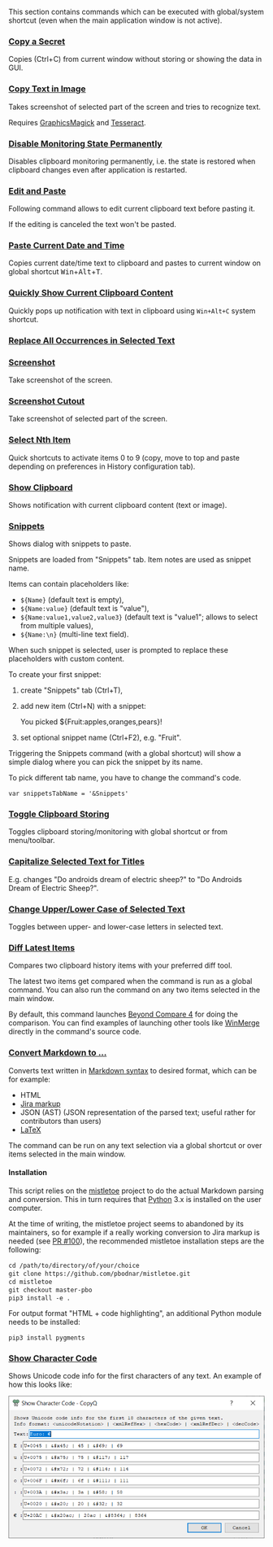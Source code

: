 This section contains commands which can be executed with global/system shortcut
(even when the main application window is not active).

### [Copy a Secret](copy-a-secret.ini)

Copies (Ctrl+C) from current window without storing or showing the data in GUI.

### [Copy Text in Image](copy-text-in-image.ini)

Takes screenshot of selected part of the screen and tries to recognize text.

Requires [GraphicsMagick](http://www.graphicsmagick.org/download.html)
and [Tesseract](https://github.com/tesseract-ocr/tesseract/wiki/Downloads).

### [Disable Monitoring State Permanently](disable-clipboard-monitoring-state-permanently.ini)

Disables clipboard monitoring permanently, i.e. the state is restored when clipboard changes even after application is restarted.

### [Edit and Paste](edit-and-paste.ini)

Following command allows to edit current clipboard text before pasting it.

If the editing is canceled the text won't be pasted.

### [Paste Current Date and Time](paste-current-date-time.ini)

Copies current date/time text to clipboard and pastes to current window on global shortcut <kbd>Win</kbd>+<kbd>Alt</kbd>+<kbd>T</kbd>.

### [Quickly Show Current Clipboard Content](quickly-show-current-clipboard-content.ini)

Quickly pops up notification with text in clipboard using `Win+Alt+C` system shortcut.

### [Replace All Occurrences in Selected Text](replace-all-occurences-in-selected-text.ini)

### [Screenshot](screenshot.ini)

Take screenshot of the screen.

### [Screenshot Cutout](screenshot-cutout.ini)

Take screenshot of selected part of the screen.

### [Select Nth Item](select-nth-item.ini)

Quick shortcuts to activate items 0 to 9 (copy, move to top and paste depending
on preferences in History configuration tab).

### [Show Clipboard](show-clipboard.ini)

Shows notification with current clipboard content (text or image).

### [Snippets](snippets.ini)

Shows dialog with snippets to paste.

Snippets are loaded from "Snippets" tab. Item notes are used as snippet name.

Items can contain placeholders like:
- `${Name}` (default text is empty),
- `${Name:value}` (default text is "value"),
- `${Name:value1,value2,value3}` (default text is "value1"; allows to select from multiple values),
- `${Name:\n}` (multi-line text field).

When such snippet is selected, user is prompted to replace these placeholders with custom content.

To create your first snippet:

1. create "Snippets" tab (Ctrl+T),
2. add new item (Ctrl+N) with a snippet:

    You picked ${Fruit:apples,oranges,pears}!

3. set optional snippet name (Ctrl+F2), e.g. "Fruit".

Triggering the Snippets command (with a global shortcut) will show a simple
dialog where you can pick the snippet by its name.

To pick different tab name, you have to change the command's code.

    var snippetsTabName = '&Snippets'

### [Toggle Clipboard Storing](toggle-clipboard-storing.ini)

Toggles clipboard storing/monitoring with global shortcut or from menu/toolbar.

### [Capitalize Selected Text for Titles](to-title-case.ini)

E.g. changes "Do androids dream of electric sheep?" to "Do Androids Dream of Electric Sheep?".

### [Change Upper/Lower Case of Selected Text](toggle-upper-lower-case-of-selected-text.ini)

Toggles between upper- and lower-case letters in selected text.

### [Diff Latest Items](diff-latest-items.ini)

Compares two clipboard history items with your preferred diff tool.

The latest two items get compared when the command is run as a global command.
You can also run the command on any two items selected in the main window.

By default, this command launches [Beyond Compare 4](https://www.scootersoftware.com/download.php)
for doing the comparison.
You can find examples of launching other tools like [WinMerge](https://winmerge.org/downloads) directly in the command's source code.

### [Convert Markdown to ...](convert-markdown.ini)

Converts text written in [Markdown syntax](https://daringfireball.net/projects/markdown/syntax)
to desired format, which can be for example:

* HTML
* [Jira markup](https://jira.atlassian.com/secure/WikiRendererHelpAction.jspa?section=all)
* JSON (AST) (JSON representation of the parsed text; useful rather for contributors than users)
* [LaTeX](https://en.wikipedia.org/wiki/LaTeX)

The command can be run on any text selection via a global shortcut or over items selected
in the main window.

#### Installation

This script relies on the [mistletoe](https://github.com/miyuchina/mistletoe) project to do the
actual Markdown parsing and conversion.
This in turn requires that [Python](https://www.python.org/downloads/) 3.x is installed on the user computer.

At the time of writing, the mistletoe project seems to abandoned by its maintainers, so for example
if a really working conversion to Jira markup is needed (see [PR #100](https://github.com/miyuchina/mistletoe/pull/100)),
the recommended mistletoe installation steps are the following:

    cd /path/to/directory/of/your/choice
    git clone https://github.com/pbodnar/mistletoe.git
    cd mistletoe
    git checkout master-pbo
    pip3 install -e .

For output format "HTML + code highlighting", an additional Python module needs to be installed:

    pip3 install pygments

### [Show Character Code](show-char-code.ini)

Shows Unicode code info for the first characters of any text. An example of how this looks like:

![Show Character Code Dialog](images/cmd_show-char-code.png)
